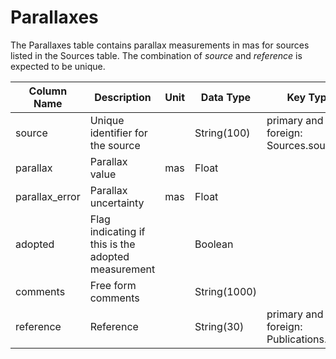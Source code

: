 # Parallaxes

The Parallaxes table contains parallax measurements in mas for sources listed in the Sources table. 
The combination of *source* and *reference* is expected to be unique.

| Column Name | Description  | Unit  | Data Type | Key Type  |
|---|---|---|---|---|
| source            | Unique identifier for the source |   | String(100)  | primary and foreign: Sources.source   |
| parallax          | Parallax value | mas | Float  |   |
| parallax_error    | Parallax uncertainty | mas | Float  |   |
| adopted    | Flag indicating if this is the adopted measurement |  | Boolean  |   |
| comments  | Free form comments |   | String(1000) |   |
| reference | Reference |   | String(30) | primary and foreign: Publications.name |
